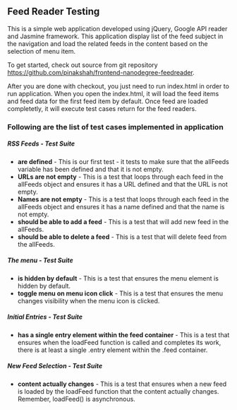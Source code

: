 ## Feed Reader Testing

This is a simple web application developed using jQuery, Google API reader and Jasmine framework. This application display list of the feed subject in the navigation and load the related feeds in the content based on the selection of menu item.

To get started, check out source from git repository https://github.com/pinakshah/frontend-nanodegree-feedreader.

After you are done with checkout, you just need to run index.html in order to run application. When you open the index.html, it will load the feed items and feed data for the first feed item by default. Once feed are loaded completetly, it will execute test cases return for the feed readers.


### Following are the list of test cases implemented in application

##### RSS Feeds - Test Suite
- **are defined** - This is our first test - it tests to make sure that the allFeeds variable has been defined and that it is not empty.
- **URLs are not empty** - This is a test that loops through each feed in the allFeeds object and ensures it has a URL defined and that the URL is not empty.
- **Names are not empty** - This is a test that loops through each feed in the allFeeds object and ensures it has a name defined and that the name is not empty.
- **should be able to add a feed** - This is a test that will add new feed in the allFeeds.
- **should be able to delete a feed** - This is a test that will delete feed from the allFeeds.

##### The menu - Test Suite
- **is hidden by default** - This is a test that ensures the menu element is hidden by default.
- **toggle menu on menu icon click** - This is a test that ensures the menu changes visibility when the menu icon is clicked.

##### Initial Entries - Test Suite
- **has a single entry element within the feed container** - This is a test that ensures when the loadFeed function is called and completes its work, there is at least a single .entry element within the .feed container.

##### New Feed Selection - Test Suite
- **content actually changes** - This is a test that ensures when a new feed is loaded by the loadFeed function that the content actually changes. Remember, loadFeed() is asynchronous.
